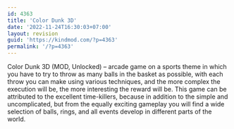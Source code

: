 ```yaml
---
id: 4363
title: 'Color Dunk 3D'
date: '2022-11-24T16:30:03+07:00'
layout: revision
guid: 'https://kindmod.com/?p=4363'
permalink: '/?p=4363'
---
```


Color Dunk 3D (MOD, Unlocked) – arcade game on a sports theme in which you have to try to throw as many balls in the basket as possible, with each throw you can make using various techniques, and the more complex the execution will be, the more interesting the reward will be. This game can be attributed to the excellent time-killers, because in addition to the simple and uncomplicated, but from the equally exciting gameplay you will find a wide selection of balls, rings, and all events develop in different parts of the world.